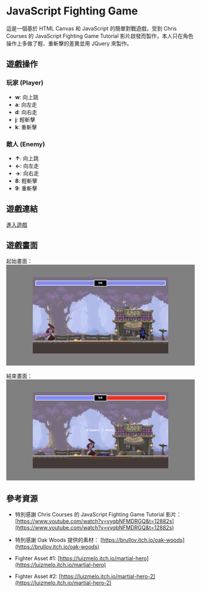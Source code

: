 # JavaScript Fighting Game

這是一個基於 HTML Canvas 和 JavaScript 的簡單對戰遊戲，受到 Chris Courses 的 JavaScript Fighting Game Tutorial 影片啟發而製作，本人只在角色操作上多做了輕、重斬擊的差異並用 JQuery 來製作。

## 遊戲操作

### 玩家 (Player)

- **w**: 向上跳
- **a**: 向左走
- **d**: 向右走
- **j**: 輕斬擊
- **k**: 重斬擊

### 敵人 (Enemy)

- **↑**: 向上跳
- **←**: 向左走
- **→**: 向右走
- **8**: 輕斬擊
- **9**: 重斬擊

## 遊戲連結

[進入遊戲](https://kenlin1996.github.io/Fight-game/)

## 遊戲畫面
起始畫面：
![遊戲截圖](./img/screenshot/screenshot1.png)

結束畫面：
![遊戲截圖](./img/screenshot/screenshot2.png)

## 參考資源

- 特別感謝 Chris Courses 的 JavaScript Fighting Game Tutorial 影片：
  [https://www.youtube.com/watch?v=vyqbNFMDRGQ&t=12882s](https://www.youtube.com/watch?v=vyqbNFMDRGQ&t=12882s)

- 特別感謝 Oak Woods 提供的素材：
  [https://brullov.itch.io/oak-woods](https://brullov.itch.io/oak-woods)

- Fighter Asset #1: [https://luizmelo.itch.io/martial-hero](https://luizmelo.itch.io/martial-hero)

- Fighter Asset #2: [https://luizmelo.itch.io/martial-hero-2](https://luizmelo.itch.io/martial-hero-2)
